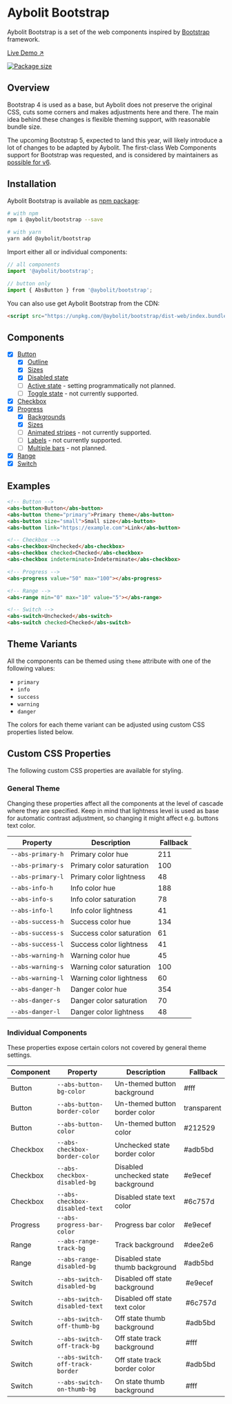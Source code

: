 # Aybolit Bootstrap

Aybolit Bootstrap is a set of the web components inspired by [Bootstrap](https://getbootstrap.com) framework.

[Live Demo ↗](https://web-padawan.github.io/aybolit/)

[![Package size](https://badgen.net/bundlephobia/minzip/@aybolit/bootstrap)](https://bundlephobia.com/result?p=@aybolit/bootstrap)

## Overview

Bootstrap 4 is used as a base, but Aybolit does not preserve the original CSS, cuts some corners and makes adjustments here and there. The main idea behind these changes is flexible theming support, with reasonable bundle size.

The upcoming Bootstrap 5, expected to land this year, will likely introduce a lot of changes to be adapted by Aybolit. The first-class Web Components support for Bootstrap was requested, and is considered by maintainers as [possible for v6](https://github.com/twbs/bootstrap/issues/28131#issuecomment-458453934).

## Installation

Aybolit Bootstrap is available as [npm package](https://www.npmjs.com/package/@aybolit/bootstrap):

```sh
# with npm
npm i @aybolit/bootstrap --save

# with yarn
yarn add @aybolit/bootstrap
```

Import either all or individual components:

```js
// all components
import '@aybolit/bootstrap';

// button only
import { AbsButton } from '@aybolit/bootstrap';
```

You can also use get Aybolit Bootstrap from the CDN:

```html
<script src="https://unpkg.com/@aybolit/bootstrap/dist-web/index.bundled.js?module" type="module"></script>
```

## Components

- [x] [Button](https://getbootstrap.com/docs/4.3/components/buttons/)
  - [x] [Outline](https://getbootstrap.com/docs/4.3/components/buttons/#outline-buttons)
  - [x] [Sizes](https://getbootstrap.com/docs/4.3/components/buttons/#sizes)
  - [x] [Disabled state](https://getbootstrap.com/docs/4.3/components/buttons/#disabled-state)
  - [ ] [Active state](https://getbootstrap.com/docs/4.3/components/buttons/#active-state) - setting programmatically not planned.
  - [ ] [Toggle state](https://getbootstrap.com/docs/4.3/components/buttons/#toggle-states) - not currently supported.
- [x] [Checkbox](https://getbootstrap.com/docs/4.3/components/forms/#checkboxes)
- [x] [Progress](https://getbootstrap.com/docs/4.3/components/progress/)
  - [x] [Backgrounds](https://getbootstrap.com/docs/4.3/components/progress/#backgrounds)
  - [x] [Sizes](https://getbootstrap.com/docs/4.3/components/progress/#height)
  - [ ] [Animated stripes](https://getbootstrap.com/docs/4.3/components/progress/#animated-stripes) - not currently supported.
  - [ ] [Labels](https://getbootstrap.com/docs/4.3/components/progress/#labels) - not currently supported.
  - [ ] [Multiple bars](https://getbootstrap.com/docs/4.3/components/progress/#multiple-bars) - not planned.
- [x] [Range](https://getbootstrap.com/docs/4.3/components/forms/#range)
- [x] [Switch](https://getbootstrap.com/docs/4.3/components/forms/#switches)

## Examples

```html
<!-- Button -->
<abs-button>Button</abs-button>
<abs-button theme="primary">Primary theme</abs-button>
<abs-button size="small">Small size</abs-button>
<abs-button link="https://example.com">Link</abs-button>

<!-- Checkbox -->
<abs-checkbox>Unchecked</abs-checkbox>
<abs-checkbox checked>Checked</abs-checkbox>
<abs-checkbox indeterminate>Indeterminate</abs-checkbox>

<!-- Progress -->
<abs-progress value="50" max="100"></abs-progress>

<!-- Range -->
<abs-range min="0" max="10" value="5"></abs-range>

<!-- Switch -->
<abs-switch>Unchecked</abs-switch>
<abs-switch checked>Checked</abs-switch>
```

## Theme Variants

All the components can be themed using `theme` attribute with one of the following values:

- `primary`
- `info`
- `success`
- `warning`
- `danger`

The colors for each theme variant can be adjusted using custom CSS properties listed below.

## Custom CSS Properties

The following custom CSS properties are available for styling.

### General Theme

Changing these properties affect all the components at the level of cascade where they are specified. Keep in mind that lightness level is used as base for automatic contrast adjustment, so changing it might affect e.g. buttons text color.

| Property | Description | Fallback |
|----------|-------------|----------|
| `--abs-primary-h` | Primary color hue | 211 |
| `--abs-primary-s` | Primary color saturation | 100 |
| `--abs-primary-l` | Primary color lightness | 48 |
| `--abs-info-h` | Info color hue | 188 |
| `--abs-info-s` | Info color saturation | 78 |
| `--abs-info-l` | Info color lightness | 41 |
| `--abs-success-h` | Success color hue | 134 |
| `--abs-success-s` | Success color saturation | 61 |
| `--abs-success-l` | Success color lightness | 41 |
| `--abs-warning-h` | Warning color hue | 45 |
| `--abs-warning-s` | Warning color saturation | 100 |
| `--abs-warning-l` | Warning color lightness | 60 |
| `--abs-danger-h` | Danger color hue | 354 |
| `--abs-danger-s` | Danger color saturation | 70 |
| `--abs-danger-l` | Danger color lightness | 48 |

### Individual Components

These properties expose certain colors not covered by general theme settings.

| Component | Property | Description | Fallback |
|-----------|----------|-------------|----------|
| Button    | `--abs-button-bg-color` | Un-themed button background | #fff |
| Button    | `--abs-button-border-color` | Un-themed button border color | transparent |
| Button    | `--abs-button-color` | Un-themed button color | #212529 |
| Checkbox  | `--abs-checkbox-border-color` | Unchecked state border color | #adb5bd |
| Checkbox  | `--abs-checkbox-disabled-bg` | Disabled unchecked state background | #e9ecef |
| Checkbox  | `--abs-checkbox-disabled-text` | Disabled state text color | #6c757d |
| Progress  | `--abs-progress-bar-color` | Progress bar color | #e9ecef |
| Range     | `--abs-range-track-bg` | Track background | #dee2e6 |
| Range     | `--abs-range-disabled-bg` | Disabled state thumb background | #adb5bd |
| Switch    | `--abs-switch-disabled-bg` | Disabled off state background | #e9ecef |
| Switch    | `--abs-switch-disabled-text` | Disabled off state text color | #6c757d |
| Switch    | `--abs-switch-off-thumb-bg` | Off state thumb background | #adb5bd |
| Switch    | `--abs-switch-off-track-bg` | Off state track background | #fff |
| Switch    | `--abs-switch-off-track-border` | Off state track border color | #adb5bd |
| Switch    | `--abs-switch-on-thumb-bg` | On state thumb background | #fff |
